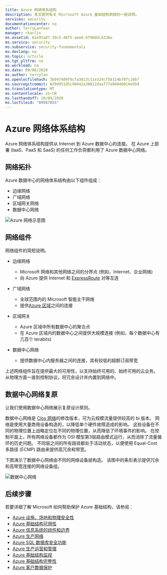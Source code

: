 ```yaml
---
title: Azure 网络体系结构
description: 本文提供有关 Microsoft Azure 基础结构网络的一般说明。
services: security
documentationcenter: na
author: TerryLanfear
manager: rkarlin
ms.assetid: 61e95a87-39c5-48f5-aee6-6f90ddcd336e
ms.service: security
ms.subservice: security-fundamentals
ms.devlang: na
ms.topic: article
ms.tgt_pltfrm: na
ms.workload: na
ms.date: 09/08/2020
ms.author: terrylan
ms.openlocfilehash: 3b047489f9cfa3623c11e324cf58114b707c10b7
ms.sourcegitcommit: 829d951d5c90442a38012daaf77e86046018e5b9
ms.translationtype: MT
ms.contentlocale: zh-CN
ms.lasthandoff: 10/09/2020
ms.locfileid: "89567855"
---
```

# <a name="azure-network-architecture"></a>Azure 网络体系结构
Azure 网络体系结构提供从 Internet 到 Azure 数据中心的连接。 在 Azure 上部署 (IaaS、PaaS 和 SaaS) 的任何工作负荷都利用了 Azure 数据中心网络。

## <a name="network-topology"></a>网络拓扑
Azure 数据中心的网络体系结构由以下组件组成：

- 边缘网络
- 广域网络
- 区域网关网络
- 数据中心网络

![Azure 网络示意图](./media/infrastructure-network/network-arch.png)

## <a name="network-components"></a>网络组件
网络组件的简短说明。

- 边缘网络

   - Microsoft 网络和其他网络之间的分界点 (例如，Internet、企业网络) 
   - 向 Azure 提供 Internet 和 [ExpressRoute](../../expressroute/expressroute-introduction.md) 对等互连

- 广域网络

   - 全球范围内的 Microsoft 智能主干网络
   - 提供[Azure 区域](https://azure.microsoft.com/global-infrastructure/geographies/)之间的连接

- 区域网关

   - Azure 区域中所有数据中心的聚合点
   - 在 Azure 区域内的数据中心之间提供大规模连接 (例如，每个数据中心有几百个 terabits) 

- 数据中心网络

   - 提供数据中心内服务器之间的连接，具有较低的超额订阅带宽

上述网络组件旨在提供最大的可用性，以支持始终可用的、始终可用的云业务。 从物理方面一直到控制协议，将冗余设计并内置到网络中。

## <a name="datacenter-network-resiliency"></a>数据中心网络复原
让我们使用数据中心网络展示复原设计原则。

数据中心网络是 [Clos 网络](https://en.wikipedia.org/wiki/Clos_network)的修改版本，可为云规模流量提供较高的 bi 版本。 网络是使用大量商用设备构造的，以降低单个硬件故障造成的影响。 这些设备在不同的物理位置上战略定位在不同的物理位置，从而降低了环境事件的影响。  在控制平面上，所有网络设备都作为 OSI 模型第3层路由模式运行，从而消除了流量循环的历史问题。 不同层之间的所有路径都处于活动状态，以便使用 Equal-Cost 多路径 (ECMP) 路由来提供高冗余和带宽。

下图演示了数据中心网络由不同的网络设备层构造。 该图中的条形表示提供冗余和高带宽连接的网络设备组。

![数据中心网络](./media/infrastructure-network/datacenter-network.png)

## <a name="next-steps"></a>后续步骤
若要详细了解 Microsoft 如何帮助保护 Azure 基础结构，请参阅：

- [Azure 设施、场地和物理安全性](physical-security.md)
- [Azure 基础结构可用性](infrastructure-availability.md)
- [Azure 信息系统的组件和边界](infrastructure-components.md)
- [Azure 生产网络](production-network.md)
- [Azure SQL 数据库安全功能](infrastructure-sql.md)
- [Azure 生产运营和管理](infrastructure-operations.md)
- [Azure 基础结构监视](infrastructure-monitoring.md)
- [Azure 基础结构完整性](infrastructure-integrity.md)
- [Azure 客户数据保护](protection-customer-data.md)
